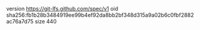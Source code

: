 version https://git-lfs.github.com/spec/v1
oid sha256:fb1b28b3484919ee99b4ef92da8bb2bf348d315a9a02b6c0fbf2882ac76a7d75
size 440
